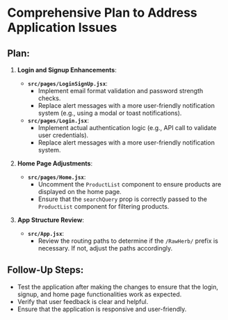 # Comprehensive Plan to Address Application Issues

## Plan:
1. **Login and Signup Enhancements**:
   - **`src/pages/LoginSignUp.jsx`**:
     - Implement email format validation and password strength checks.
     - Replace alert messages with a more user-friendly notification system (e.g., using a modal or toast notifications).
   - **`src/pages/Login.jsx`**:
     - Implement actual authentication logic (e.g., API call to validate user credentials).
     - Replace alert messages with a more user-friendly notification system.

2. **Home Page Adjustments**:
   - **`src/pages/Home.jsx`**:
     - Uncomment the `ProductList` component to ensure products are displayed on the home page.
     - Ensure that the `searchQuery` prop is correctly passed to the `ProductList` component for filtering products.

3. **App Structure Review**:
   - **`src/App.jsx`**:
     - Review the routing paths to determine if the `/RawHerb/` prefix is necessary. If not, adjust the paths accordingly.

## Follow-Up Steps:
- Test the application after making the changes to ensure that the login, signup, and home page functionalities work as expected.
- Verify that user feedback is clear and helpful.
- Ensure that the application is responsive and user-friendly.
